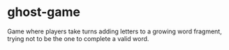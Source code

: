 # ghost-game
Game where players take turns adding letters to a growing word fragment, trying not to be the one to complete a valid word.

